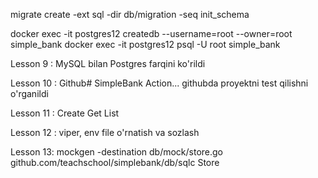 migrate create -ext sql -dir db/migration -seq init_schema

docker exec -it postgres12 createdb --username=root --owner=root simple_bank
docker exec -it postgres12 psql -U root simple_bank


Lesson 9 : MySQL bilan Postgres farqini ko'rildi
 
Lesson 10 : Github# SimpleBank Action... githubda proyektni test qilishni o'rganildi

Lesson 11 : Create Get List

Lesson 12 : viper, env file o'rnatish va sozlash

Lesson 13: mockgen -destination db/mock/store.go  github.com/teachschool/simplebank/db/sqlc Store